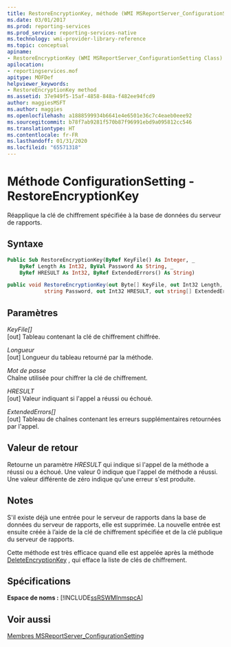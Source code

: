 ```yaml
---
title: RestoreEncryptionKey, méthode (WMI MSReportServer_ConfigurationSetting) | Microsoft Docs
ms.date: 03/01/2017
ms.prod: reporting-services
ms.prod_service: reporting-services-native
ms.technology: wmi-provider-library-reference
ms.topic: conceptual
apiname:
- RestoreEncryptionKey (WMI MSReportServer_ConfigurationSetting Class)
apilocation:
- reportingservices.mof
apitype: MOFDef
helpviewer_keywords:
- RestoreEncryptionKey method
ms.assetid: 37e949f5-15af-4858-848a-f482ee94fcd9
author: maggiesMSFT
ms.author: maggies
ms.openlocfilehash: a1888599934b6641e4e6501e36c7c4eaeb0eee92
ms.sourcegitcommit: b78f7ab9281f570b87f96991ebd9a095812cc546
ms.translationtype: HT
ms.contentlocale: fr-FR
ms.lasthandoff: 01/31/2020
ms.locfileid: "65571318"
---
```

# <a name="configurationsetting-method---restoreencryptionkey"></a>Méthode ConfigurationSetting - RestoreEncryptionKey
  Réapplique la clé de chiffrement spécifiée à la base de données du serveur de rapports.  
  
## <a name="syntax"></a>Syntaxe  
  
```vb  
Public Sub RestoreEncryptionKey(ByRef KeyFile() As Integer, _  
    ByRef Length As Int32, ByVal Password As String, _  
    ByRef HRESULT As Int32, ByRef ExtendedErrors() As String)  
```  
  
```csharp  
public void RestoreEncryptionKey(out Byte[] KeyFile, out Int32 Length,   
            string Password, out Int32 HRESULT, out string[] ExtendedErrors);  
```  
  
## <a name="parameters"></a>Paramètres  
 *KeyFile[]*  
 [out] Tableau contenant la clé de chiffrement chiffrée.  
  
 *Longueur*  
 [out] Longueur du tableau retourné par la méthode.  
  
 *Mot de passe*  
 Chaîne utilisée pour chiffrer la clé de chiffrement.  
  
 *HRESULT*  
 [out] Valeur indiquant si l'appel a réussi ou échoué.  
  
 *ExtendedErrors[]*  
 [out] Tableau de chaînes contenant les erreurs supplémentaires retournées par l'appel.  
  
## <a name="return-value"></a>Valeur de retour  
 Retourne un paramètre *HRESULT* qui indique si l'appel de la méthode a réussi ou a échoué. Une valeur 0 indique que l'appel de méthode a réussi. Une valeur différente de zéro indique qu'une erreur s'est produite.  
  
## <a name="remarks"></a>Notes  
 S'il existe déjà une entrée pour le serveur de rapports dans la base de données du serveur de rapports, elle est supprimée. La nouvelle entrée est ensuite créée à l’aide de la clé de chiffrement spécifiée et de la clé publique du serveur de rapports.  
  
 Cette méthode est très efficace quand elle est appelée après la méthode [DeleteEncryptionKey](../../reporting-services/wmi-provider-library-reference/configurationsetting-method-deleteencryptionkey.md) , qui efface la liste de clés de chiffrement.  
  
## <a name="requirements"></a>Spécifications  
 **Espace de noms :** [!INCLUDE[ssRSWMInmspcA](../../includes/ssrswminmspca-md.md)]  
  
## <a name="see-also"></a>Voir aussi  
 [Membres MSReportServer_ConfigurationSetting](../../reporting-services/wmi-provider-library-reference/msreportserver-configurationsetting-members.md)  
  
  
